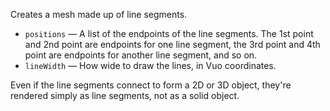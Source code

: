 Creates a mesh made up of line segments. 

   - `positions` — A list of the endpoints of the line segments. The 1st point and 2nd point are endpoints for one line segment, the 3rd point and 4th point are endpoints for another line segment, and so on. 
   - `lineWidth` — How wide to draw the lines, in Vuo coordinates.  

Even if the line segments connect to form a 2D or 3D object, they're rendered simply as line segments, not as a solid object. 
